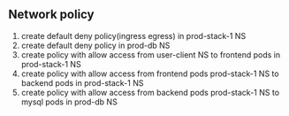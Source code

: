 ## Network policy

1. create  default deny policy(ingress egress) in prod-stack-1 NS
2. create default deny policy in prod-db NS
3. create  policy with allow access from user-client  NS  to frontend pods in  prod-stack-1 NS
4. create  policy with allow access from  frontend pods  prod-stack-1 NS  to  backend pods in  prod-stack-1 NS
5. create  policy with allow access from   backend pods   prod-stack-1 NS  to  mysql pods in prod-db  NS

